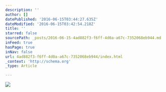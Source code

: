 ```yaml
---
description: ''
author: []
datePublished: '2016-06-15T03:44:27.635Z'
dateModified: '2016-06-15T03:42:54.218Z'
title: ''
starred: false
sourcePath: _posts/2016-06-15-4ad882f3-f6ff-4d0a-a67c-7352068eb944.md
inFeed: true
hasPage: true
inNav: false
url: 4ad882f3-f6ff-4d0a-a67c-7352068eb944/index.html
_context: 'http://schema.org'
_type: Article

---
```

![](https://the-grid-user-content.s3-us-west-2.amazonaws.com/33795e91-9cff-4e55-91f1-b258e5ae40b1.jpg)